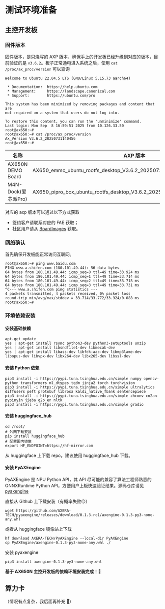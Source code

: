 # 测试环境准备

## 主控开发板

### 固件版本

固件版本，是只烧写的 AXP 版本，确保手上的开发板已经升级到对应的版本，目前验证的是 `v3.6.2`。板子正常通电进入系统之后，使用 `cat /proc/ax_proc/version` 可以查询

```
Welcome to Ubuntu 22.04.5 LTS (GNU/Linux 5.15.73 aarch64)

 * Documentation:  https://help.ubuntu.com
 * Management:     https://landscape.canonical.com
 * Support:        https://ubuntu.com/pro

This system has been minimized by removing packages and content that are
not required on a system that users do not log into.

To restore this content, you can run the 'unminimize' command.
Last login: Mon Sep  8 16:59:51 2025 from 10.126.33.50
root@ax650:~#
root@ax650:~# cat /proc/ax_proc/version
Ax_Version V3.6.2_20250731140456
root@ax650:~#

```

| 名称                | AXP 版本                                                     | OS:CMM |
| ------------------- | ------------------------------------------------------------ | ------ |
| AX650N DEMO Board   | AX650_emmc_ubuntu_rootfs_desktop_V3.6.2_20250731140456_NO26076_sdk | 6 : 10 |
| M4N-Dock(爱芯派Pro) | AX650_pipro_box_ubuntu_rootfs_desktop_V3.6.2_20250603154858_NO4873_sdk.axp | 4 : 4  |

对应的 axp 版本可以通过以下方式获取

- 签约客户请联系对应的 FAE 获取；
- 社区用户请从 [BoardImages](https://hf-mirror.com/AXERA-TECH/BoardImages) 获取。

### 网络确认

首先确保开发板能正常访问互联网。

```
root@ax650:~# ping www.baidu.com
PING www.a.shifen.com (180.101.49.44): 56 data bytes
64 bytes from 180.101.49.44: icmp_seq=0 ttl=49 time=33.924 ms
64 bytes from 180.101.49.44: icmp_seq=1 ttl=49 time=33.714 ms
64 bytes from 180.101.49.44: icmp_seq=2 ttl=49 time=33.718 ms
64 bytes from 180.101.49.44: icmp_seq=3 ttl=49 time=33.731 ms
^C--- www.a.shifen.com ping statistics ---
4 packets transmitted, 4 packets received, 0% packet loss
round-trip min/avg/max/stddev = 33.714/33.772/33.924/0.088 ms
root@ax650:~#
```

### 环境依赖安装

#### 安装基础依赖

```
apt-get update
yes | apt-get install rsync python3-dev python3-setuptools unzip
yes | apt-get install libsndfile1-dev libmecab-dev
yes | apt-get install libass-dev libfdk-aac-dev libmp3lame-dev libopus-dev libvpx-dev libx264-dev libx265-dev libssl-dev
```

#### 安装 Python 依赖

```
pip3 install -i https://pypi.tuna.tsinghua.edu.cn/simple numpy opencv-python transformers ml_dtypes tqdm jinja2 torch torchvision
pip3 install -i https://pypi.tuna.tsinghua.edu.cn/simple ultralytics diffusers peft protobuf librosa kaldi_native_fbank sentencepiece
pip3 install -i https://pypi.tuna.tsinghua.edu.cn/simple zhconv cn2an pypinyin jieba g2p_en nltk
pip3 install -i https://pypi.tuna.tsinghua.edu.cn/simple gradio
```

#### 安装 huggingface_hub

```
cd /root/
# 外网下载安装
pip install huggingface_hub
# 配置国内镜像
export HF_ENDPOINT=https://hf-mirror.com
```

从 huggingface 上下载 repo，建议使用 huggingface_hub 下载。

#### 安装 PyAXEngine

PyAXEngine 是 NPU Python API，其 API 尽可能的兼容了算法工程师熟悉的 ONNXRuntime Python API，方便用户上板快速验证结果。源码仓库请见 [pyaxengine
](https://github.com/AXERA-TECH/pyaxengine)


直接从 Github 上下载安装（有概率失败😖）

```
wget https://github.com/AXERA-TECH/pyaxengine/releases/download/0.1.3.rc1/axengine-0.1.3-py3-none-any.whl
```

或者从 huggingface 镜像站上下载

```
hf download AXERA-TECH/PyAXEngine --local-dir PyAXEngine
cp PyAXEngine/axengine-0.1.3-py3-none-any.whl ./
```

安装 pyaxengine

```
pip3 install axengine-0.1.3-py3-none-any.whl
```

**基于 AX650N 主控开发板的依赖环境安装完成！🚀**

## 算力卡
（情况有点复杂，我后面再补充 🧐）

